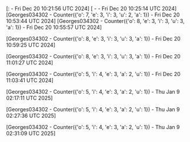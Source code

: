 
[:  - Fri Dec 20 10:21:56 UTC 2024]
[ -  - Fri Dec 20 10:25:14 UTC 2024]
[Georges034302 - Counter({'o': 7, 'e': 3, 'i': 3, 'u': 2, 'a': 1}) - Fri Dec 20 10:53:44 UTC 2024]
[Georges034302 - Counter({'o': 8, 'e': 3, 'i': 3, 'u': 3, 'a': 1}) - Fri Dec 20 10:55:57 UTC 2024]

[Georges034302 - Counter({'o': 8, 'e': 3, 'i': 3, 'u': 3, 'a': 1}) - Fri Dec 20 10:59:25 UTC 2024]

[Georges034302 - Counter({'o': 8, 'e': 3, 'i': 3, 'u': 3, 'a': 1}) - Fri Dec 20 11:01:27 UTC 2024]

[Georges034302 - Counter({'o': 5, 'i': 4, 'e': 3, 'a': 2, 'u': 1}) - Fri Dec 20 11:03:41 UTC 2024]

[Georges034302 - Counter({'o': 5, 'i': 4, 'e': 3, 'a': 2, 'u': 1}) - Thu Jan  9 02:17:11 UTC 2025]

[Georges034302 - Counter({'o': 5, 'i': 4, 'e': 3, 'a': 2, 'u': 1}) - Thu Jan  9 02:27:36 UTC 2025]

[Georges034302 - Counter({'o': 5, 'i': 4, 'e': 3, 'a': 2, 'u': 1}) - Thu Jan  9 02:31:09 UTC 2025]
